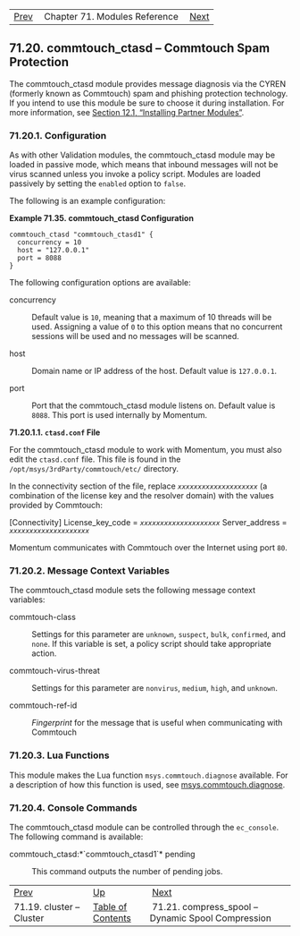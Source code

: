 |     |     |     |
| --- | --- | --- |
| [Prev](modules.cluster)  | Chapter 71. Modules Reference |  [Next](modules.compress_spool) |

## 71.20. commtouch_ctasd – Commtouch Spam Protection

<a className="indexterm" name="idp20662576"></a>

The commtouch_ctasd module provides message diagnosis via the CYREN (formerly known as Commtouch) spam and phishing protection technology. If you intend to use this module be sure to choose it during installation. For more information, see [Section 12.1, “Installing Partner Modules”](post_installation#install.additional.packages "12.1. Installing Partner Modules").

### 71.20.1. Configuration

As with other Validation modules, the commtouch_ctasd module may be loaded in passive mode, which means that inbound messages will not be virus scanned unless you invoke a policy script. Modules are loaded passively by setting the `enabled` option to `false`.

The following is an example configuration:

<a name="example.commtouch.3"></a>

**Example 71.35. commtouch_ctasd Configuration**

```
commtouch_ctasd "commtouch_ctasd1" {
  concurrency = 10
  host = "127.0.0.1"
  port = 8088
}
```

The following configuration options are available:

<dl className="variablelist">

<dt>concurrency</dt>

<dd>

Default value is `10`, meaning that a maximum of 10 threads will be used. Assigning a value of `0` to this option means that no concurrent sessions will be used and no messages will be scanned.

</dd>

<dt>host</dt>

<dd>

Domain name or IP address of the host. Default value is `127.0.0.1`.

</dd>

<dt>port</dt>

<dd>

Port that the commtouch_ctasd module listens on. Default value is `8088`. This port is used internally by Momentum.

</dd>

</dl>

**71.20.1.1. `ctasd.conf` File**

For the commtouch_ctasd module to work with Momentum, you must also edit the `ctasd.conf` file. This file is found in the `/opt/msys/3rdParty/commtouch/etc/` directory.

In the connectivity section of the file, replace *`xxxxxxxxxxxxxxxxxxxx`* (a combination of the license key and the resolver domain) with the values provided by Commtouch:

[Connectivity]
License_key_code = *`xxxxxxxxxxxxxxxxxxxx`*
Server_address = *`xxxxxxxxxxxxxxxxxxxx`*

Momentum communicates with Commtouch over the Internet using port `80`.

### 71.20.2. Message Context Variables

The commtouch_ctasd module sets the following message context variables:

<dl className="variablelist">

<dt>commtouch-class</dt>

<dd>

Settings for this parameter are `unknown`, `suspect`, `bulk`, `confirmed`, and `none`. If this variable is set, a policy script should take appropriate action.

</dd>

<dt>commtouch-virus-threat</dt>

<dd>

Settings for this parameter are `nonvirus`, `medium`, `high`, and `unknown`.

</dd>

<dt>commtouch-ref-id</dt>

<dd>

*Fingerprint* for the message that is useful when communicating with Commtouch

</dd>

</dl>

### 71.20.3. Lua Functions

This module makes the Lua function `msys.commtouch.diagnose` available. For a description of how this function is used, see [msys.commtouch.diagnose](lua.ref.msys.commtouch.diagnose "msys.commtouch.diagnose").

### 71.20.4. Console Commands

The commtouch_ctasd module can be controlled through the `ec_console`. The following command is available:

<dl className="variablelist">

<dt>commtouch_ctasd:*`commtouch_ctasd1`* pending</dt>

<dd>

This command outputs the number of pending jobs.

</dd>

</dl>

|     |     |     |
| --- | --- | --- |
| [Prev](modules.cluster)  | [Up](modules) |  [Next](modules.compress_spool) |
| 71.19. cluster – Cluster  | [Table of Contents](index) |  71.21. compress_spool – Dynamic Spool Compression |


